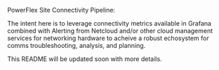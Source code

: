 PowerFlex Site Connectivity Pipeline:

The intent here is to leverage connectivity metrics available in Grafana combined with Alerting from Netcloud and/or other cloud management services for networking hardware to acheive a robust echosystem for comms troubleshooting, analysis, and planning.

This README will be updated soon with more details.
